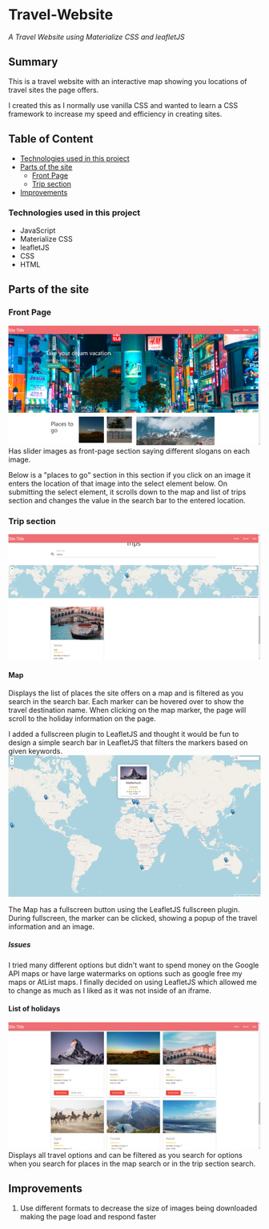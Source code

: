 # Travel-Website
_A Travel Website using Materialize CSS and leafletJS_

## Summary
This is a travel website with an interactive map showing you locations of travel sites the page offers.

I created this as I normally use vanilla CSS and wanted to learn a CSS framework to increase my speed and efficiency in creating sites.
## Table of Content
* [Technologies used in this project](#Technologies-used-in-this-project)
* [Parts of the site](#Parts-of-the-site)
    * [Front Page](#Front-page)
    * [Trip section](#Trip-section)
* [Improvements](#Improvements)


### Technologies used in this project
* JavaScript
* Materialize CSS
* leafletJS
* CSS
* HTML

## Parts of the site

### Front Page
![image of frontpage](./readMeImages/FrontPage.png)
Has slider images as front-page section saying different slogans on each image.

Below is a "places to go" section in this section if you click on an image it enters the location of that image into the select element below. On submitting the select element, it scrolls down to the map and list of trips section and changes the value in the search bar to the entered location.


### Trip section
![map](./readMeImages/mapAndSearch.png)
#### Map
Displays the list of places the site offers on a map and is filtered as you search in the search bar. Each marker can be hovered over to show the travel destination name. When clicking on the map marker, the page will scroll to the holiday information on the page.

I added a fullscreen plugin to LeafletJS and thought it would be fun to design a simple search bar in LeafletJS that filters the markers based on given keywords.
 ![matterhorn on fullscreen map](./readMeImages/matterhorn.png)

The Map has a fullscreen button using the LeafletJS fullscreen plugin. During fullscreen, the marker can be clicked, showing a popup of the travel information and an image.


##### Issues
I tried many different options but didn't want to spend money on the Google API maps or have large watermarks on options such as google free my maps or AtList maps. I finally decided on using LeafletJS which allowed me to change as much as I liked as it was not inside of an iframe.

#### List of holidays
![list of travel options](./readMeImages/travelOptions.png)
Displays all travel options and can be filtered as you search for options when you search for places in the map search or in the trip section search.

## Improvements

1. Use different formats to decrease the size of images being downloaded making the page load and respond faster